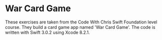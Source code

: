 # War Card Game
These exercises are taken from the Code With Chris Swift Foundation level course. They build a card game app named 'War Card Game'. The code is written with Swift 3.0.2 using Xcode 8.2.1. 
